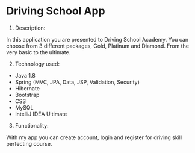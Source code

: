 # Driving School App

1. Description:

In this application you are presented to Driving School Academy. You can choose from 3 different packages, Gold, Platinum and Diamond. From the very basic to the ultimate.


2. Technology used:

* Java 1.8
* Spring (MVC, JPA, Data, JSP, Validation, Security)
* Hibernate
* Bootstrap
* CSS
* MySQL
* IntelliJ IDEA Ultimate


3. Functionality:

With my app you can create account, login and register for driving skill perfecting course. 
